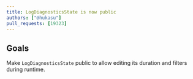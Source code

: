 ```yaml
---
title: LogDiagnosticsState is now public
authors: ["@hukasu"]
pull_requests: [19323]
---
```


## Goals

Make `LogDiagnosticsState` public to allow editing its duration and filters during
runtime.
